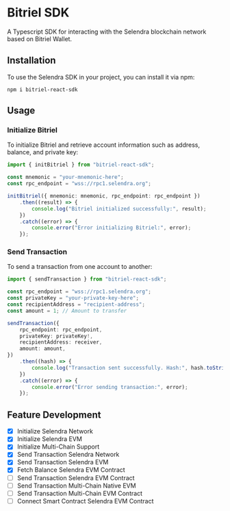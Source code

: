 # Bitriel SDK

A Typescript SDK for interacting with the Selendra blockchain network based on Bitriel Wallet.

## Installation

To use the Selendra SDK in your project, you can install it via npm:

`npm i bitriel-react-sdk`

## Usage

### Initialize Bitriel

To initialize Bitriel and retrieve account information such as address, balance, and private key:

```typescript
import { initBitriel } from "bitriel-react-sdk";

const mnemonic = "your-mnemonic-here";
const rpc_endpoint = "wss://rpc1.selendra.org";

initBitriel({ mnemonic: mnemonic, rpc_endpoint: rpc_endpoint })
	.then((result) => {
		console.log("Bitriel initialized successfully:", result);
	})
	.catch((error) => {
		console.error("Error initializing Bitriel:", error);
	});
```

### Send Transaction

To send a transaction from one account to another:

```typescript
import { sendTransaction } from "bitriel-react-sdk";

const rpc_endpoint = "wss://rpc1.selendra.org";
const privateKey = "your-private-key-here";
const recipientAddress = "recipient-address";
const amount = 1; // Amount to transfer

sendTransaction({
	rpc_endpoint: rpc_endpoint,
	privateKey: privateKey!,
	recipientAddress: receiver,
	amount: amount,
})
	.then((hash) => {
		console.log("Transaction sent successfully. Hash:", hash.toString());
	})
	.catch((error) => {
		console.error("Error sending transaction:", error);
	});
```

## Feature Development

-   [x] Initialize Selendra Network
-   [x] Initialize Selendra EVM
-   [x] Initialize Multi-Chain Support
-   [x] Send Transaction Selendra Network
-   [x] Send Transaction Selendra EVM
-   [x] Fetch Balance Selendra EVM Contract
-   [ ] Send Transaction Selendra EVM Contract
-   [ ] Send Transaction Multi-Chain Native EVM
-   [ ] Send Transaction Multi-Chain EVM Contract
-   [ ] Connect Smart Contract Selendra EVM Contract
